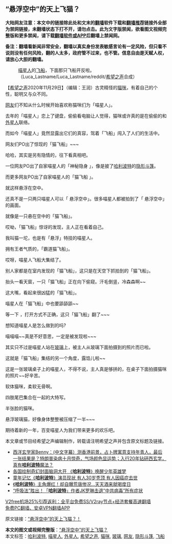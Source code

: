  <h2>“悬浮空中”的天上飞猫？</h2> <p class="notice"><b>大陆网友注意：本文中的链接除此处和文末的<a href="https://github.com/bannedbook/fanqiang" >翻墙</a>软件下载和<a href="https://github.com/killgcd/justmysocks/blob/master/README.md">翻墙推荐</a>链接外全部为禁网链接，未翻墙状态下打不开，请勿点击。此为文字版禁闻，欲看图文视频完整版和更多禁闻，请下载<a href="https://github.com/bannedbook/fanqiang">翻墙软件或APP</a>后翻墙上禁闻网。</p><p>备注：翻墙看新闻非常安全，翻墙以真实身份发表敏感言论有一定风险，但只看不说则没有任何风险，翻的人太多，政府管不过来，也不管。信息自由是天赋人权，请放心大胆的翻墙。</b></p>  <div class="entry"> <figure><figcaption><a href="https://www.bannedbook.org/bnews/tag/%e5%96%b5%e6%98%9f%e4%ba%ba/" class="st_tag internal_tag" rel="tag" title="标签 喵星人 下的日志">喵星人</a>的<a href="https://www.bannedbook.org/bnews/tag/%E9%A3%9E%E8%88%B9/" class="st_tag internal_tag" rel="tag" title="标签 飞船 下的日志">飞船</a>，下面那只飞船开反啦。（Luca_Lastname/Luca_Lastname/reddit/<a href="https://www.bannedbook.org/bnews/tag/%e5%b8%8c%e6%9c%9b%e4%b9%8b%e5%a3%b0/" class="st_tag internal_tag" rel="tag" title="标签 希望之声 下的日志">希望之声</a>合成）</figcaption></figure> <p>【<span class='wp_keywordlink_affiliate'><a href="https://www.soundofhope.org" title="希望之声" target="_blank">希望之声</a></span>2020年11月29日】（编辑：王润）古灵精怪的<a href="https://www.bannedbook.org/bnews/tag/%e7%8c%ab%e5%92%aa/" class="st_tag internal_tag" rel="tag" title="标签 猫咪 下的日志">猫咪</a>，有着自己的个性，聪明又与众不同。</p> <p><a href="https://www.bannedbook.org/bnews/tag/%e7%bd%91%e5%8f%8b/" class="st_tag internal_tag" rel="tag" title="标签 网友 下的日志">网友</a>们不知从什么时候开始喜欢称猫咪们为「喵星人」。</p> <p>去年的「喵星人」恋上了键盘，偷偷看电脑让人觉得，猫咪或许真的是在偷偷的和<a href="https://www.bannedbook.org/bnews/tag/%e5%a4%96%e6%98%9f%e4%ba%ba/" class="st_tag internal_tag" rel="tag" title="标签 外星人 下的日志">外星人</a>联络。</p> <p>而如今「喵星人」竟然显露出它们的真容，驾着「飞船」闯入了人们的生活中。</p> <p>网友们PO出了惊现的「猫飞船」~~~</p> <p>哈哈，其实是另有隐情的，往下看真相吧。</p> <p>一位网友PO出了自家喵星人的「神秘隐身 」，像是披了<a href="https://www.bannedbook.org/bnews/tag/%E5%93%88%E5%88%A9%E6%B3%A2%E7%89%B9/" class="st_tag internal_tag" rel="tag" title="标签 哈利波特 下的日志">哈利波特</a>的<a href="https://www.bannedbook.org/bnews/tag/%E9%9A%90%E5%BD%A2%E6%96%97%E7%AF%B7/" class="st_tag internal_tag" rel="tag" title="标签 隐形斗篷 下的日志">隐形斗篷</a>。</p> <p></p> <p>而更多网友PO出了自家喵星人的「猫飞船 」。</p> <p></p> <p>就这样悬浮在空中。</p> <p></p> <p>还真不是一只两只喵星人可以「 悬浮空中」。很多喵星人都被拍到了「 悬浮空中」的画面。</p>  <p></p> <p>就像是一只悬在空中的「猫飞船」。</p> <p></p> <p>哎呦，「猫飞船」惊讶的发现，主人正在看着自己。</p> <p></p> <p>我叫猫一坨，也是有「悬浮」特技的喵星人。</p> <p></p> <p>拥有王者气质的，「霸道猫飞船」。</p> <p></p> <p>哎呀，喵星人飞船大集结了。</p> <p></p> <p>别人家都是在室内发现的「猫飞船」，这只是在天空下抓拍到的「猫飞船」。</p> <p></p>  <p>抬头一看天窗，一只「猫飞船」正在向下偷窥。汗毛倒竖，冷森森啊~~</p> <p></p> <p>这大嘴，看起来很凶猛的「猫飞船」。</p> <p>喵星人在「猫飞船」中也要舔舔舔~~</p> <p></p> <p>等一下 ，打开方式不正确，这只「猫飞船」翻了~~~</p> <p></p> <p>想知道喵星人是怎么做到的吗?</p> <p></p> <p>喵喵喵~~真是不好意思，一定是被发现啦~~~</p> <p></p> <p>其实只不过是喵星人站在<a href="https://www.bannedbook.org/bnews/tag/%E7%8E%BB%E7%92%83/" class="st_tag internal_tag" rel="tag" title="标签 玻璃 下的日志">玻璃</a>上，被主人从玻璃下面拍摄到的照片而已啦。</p> <p></p>  <p>这就是「猫飞船」集结的另一个角度，露馅儿啦~~</p> <p></p> <p>这是一张玻璃桌子上的喵星人，不得不说，主人真是够拼的，在桌子下面拍摄猫咪的照片~~好辛苦。</p> <p></p> <p>软体猫咪，柔软无骨啊。</p> <p></p> <p></p> <p>四肢尾巴集合在一起的大特写。</p> <p></p> <p>半张脸的猫咪。</p> <p></p> <p>悬浮玻璃猫，好像身体整整被压缩了一半~~~</p> <p></p>  <p>期待着新的一年，百变喵星人为我们带来更多的欢乐吧。</p> <p>本文章或节目经希望之声编辑制作，转载请注明希望之声并包含原文标题及链接。</p> <ul class='op-related-articles' title='相关阅读'> <li><a href='https://www.bannedbook.org/bnews/bannedvideo/20201011/1412045.html' target='_blank'>西洋玄学家Benny：(中文字幕）测香港前景，占卜牌寓意支持年青人，最后一张结果是？特朗普染病十月惊奇，气场颜色显运势；入行20年钻研西玄学，真有<b>哈利波特</b>魔法？</a></li> <li><a href='https://www.bannedbook.org/bnews/comments/20200731/1372297.html' target='_blank'>各国绘制奇幻封面脑洞大开 《<b>哈利波特</b>》唤醒少年英雄梦</a></li> <li><a href='https://www.bannedbook.org/bnews/yule/20200516/1329350.html' target='_blank'>童年记忆《<b>哈利波特</b>》演员现状 有人30岁秃顶 有人因癌症去世</a></li> <li><a href='https://www.bannedbook.org/bnews/yule/20200509/1325227.html' target='_blank'>《<b>哈利波特</b>》主角爆红！却自曝荒唐惨况…天天酒来就喝度日</a></li> <li><a href='https://www.bannedbook.org/bnews/comments/20200410/1309623.html' target='_blank'>“呼吸法”胜出！「<b>哈利波特</b>」作者JK罗琳击退“中共病毒”所有症状</a></li> </ul> <p class="texttj"> <a href="https://github.com/bannedbook/fanqiang/wiki/V2ray%E6%9C%BA%E5%9C%BA" target="_blank">V2free机场25%引荐返利：全平台免费SS/V2ray节点+经济套餐高速翻墙</a><br/> <a href="https://github.com/bannedbook/fanqiang/wiki/%E7%A6%81%E9%97%BB%E7%BD%91%E5%AE%89%E5%8D%93%E7%BF%BB%E5%A2%99%E6%96%B0%E9%97%BBAPP" target="_blank">免费PC翻墙、安卓VPN翻墙APP</a></p><p>原文链接：<a class="src_link"  href="https://www.soundofhope.org/post/275037" target="_blank">“悬浮空中”的天上飞猫？！</a></p><a name='sharetosocial'></a>       <div><b>本文的图文或视频完整版</b>：<a href='https://www.bannedbook.org/bnews/comments/20201130/1439522.html'>“悬浮空中”的天上飞猫？</a></div>  </div><!--END ENTRY--> <div class="postfooter"> <div>本文标签：<a href="https://www.bannedbook.org/bnews/tag/%E5%93%88%E5%88%A9%E6%B3%A2%E7%89%B9/" rel="tag">哈利波特</a>, <a href="https://www.bannedbook.org/bnews/tag/%e5%96%b5%e6%98%9f%e4%ba%ba/" rel="tag">喵星人</a>, <a href="https://www.bannedbook.org/bnews/tag/%e5%a4%96%e6%98%9f%e4%ba%ba/" rel="tag">外星人</a>, <a href="https://www.bannedbook.org/bnews/tag/%e5%b8%8c%e6%9c%9b%e4%b9%8b%e5%a3%b0/" rel="tag">希望之声</a>, <a href="https://www.bannedbook.org/bnews/tag/%e7%8c%ab%e5%92%aa/" rel="tag">猫咪</a>, <a href="https://www.bannedbook.org/bnews/tag/%E7%8E%BB%E7%92%83/" rel="tag">玻璃</a>, <a href="https://www.bannedbook.org/bnews/tag/%e7%bd%91%e5%8f%8b/" rel="tag">网友</a>, <a href="https://www.bannedbook.org/bnews/tag/%E9%9A%90%E5%BD%A2%E6%96%97%E7%AF%B7/" rel="tag">隐形斗篷</a>, <a href="https://www.bannedbook.org/bnews/tag/%E9%A3%9E%E8%88%B9/" rel="tag">飞船</a></div>  </div><!--END POSTFOOTER--> 